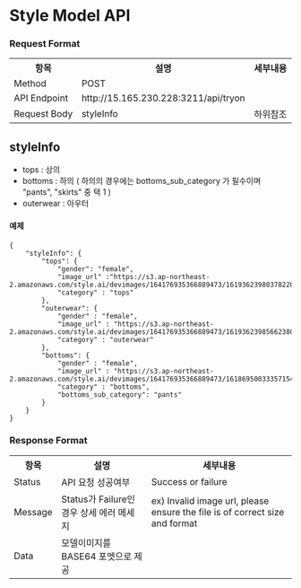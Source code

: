 # Style Model API 


### Request Format
<table>
  <tr>
    <th>항목</th>
    <th>설명</th>
    <th>세부내용</th>
  </tr>
  <tr>
    <td>Method</td>
    <td>POST</td>
    <td></td>
  </tr>
  <tr>
    <td>API Endpoint</td>
    <td>http://15.165.230.228:3211/api/tryon</td>
    <td></td>
  </tr>
  <tr>
    <td>Request Body</td>
    <td>styleInfo</td>
    <td>하위참조</td>
  </tr>
</table>

## styleInfo
- tops : 상의
- bottoms : 하의 ( 하의의 경우에는 bottoms_sub_category 가 필수이며 "pants", "skirts" 중 택 1 )
- outerwear : 아우터

#### 예제
```
{
    "styleInfo": {
        "tops": {
            "gender": "female",
            "image_url" :"https://s3.ap-northeast-2.amazonaws.com/style.ai/devimages/164176935366889473/161936239803782208.png",
            "category" : "tops"
        },
        "outerwear": {
            "gender" : "female",
            "image_url" : "https://s3.ap-northeast-2.amazonaws.com/style.ai/devimages/164176935366889473/161936239856623808.png",
            "category" : "outerwear"
        },
        "bottoms": {
            "gender" : "female",
            "image_url" : "https://s3.ap-northeast-2.amazonaws.com/style.ai/devimages/164176935366889473/161869500333571547.png",
            "category" : "bottoms",
            "bottoms_sub_category": "pants"
        }
    }
}
```


### Response Format
<table>
  <tr>
    <th>항목</th>
    <th>설명</th>
    <th>세부내용</th>
  </tr>
  <tr>
    <td>Status</td>
    <td>API 요청 성공여부</td>
    <td>Success or failure</td>
  </tr>
  <tr>
    <td>Message</td>
    <td>Status가 Failure인 경우 상세 에러 메세지</td>
    <td>ex) Invalid image url, please ensure the file is of correct size and format</td>
  </tr>
  <tr>
    <td>Data</td>
    <td>모델이미지를 BASE64 포멧으로 제공 </td>
    <td></td>
  </tr>
</table>

